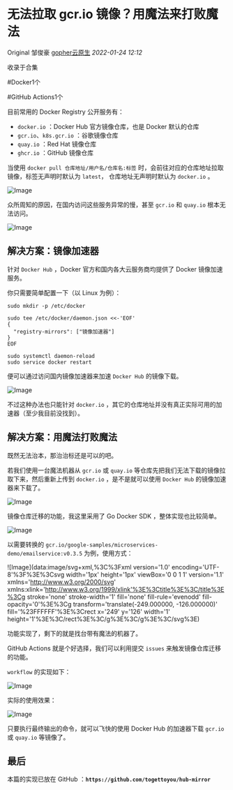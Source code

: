# 无法拉取 gcr.io 镜像？用魔法来打败魔法

Original 邹俊豪 [gopher云原生](javascript:void(0);) *2022-01-24 12:12*

收录于合集

\#Docker1个

\#GitHub Actions1个

目前常用的 Docker Registry 公开服务有：

- `docker.io` ：Docker Hub 官方镜像仓库，也是 Docker 默认的仓库
- `gcr.io`、`k8s.gcr.io` ：谷歌镜像仓库
- `quay.io` ：Red Hat 镜像仓库
- `ghcr.io` ：GitHub 镜像仓库

当使用 `docker pull 仓库地址/用户名/仓库名:标签` 时，会前往对应的仓库地址拉取镜像，标签无声明时默认为 `latest`， 仓库地址无声明时默认为 `docker.io` 。

![Image](https://mmbiz.qpic.cn/mmbiz_png/Ub8Xn54XTmf5ZOpdWS1AaobQXkJLjwiaibQvpEWNHkEhPSQlicAOHjTZyibKpq24XnY9DArURAsibicojkFRia6NNHKLw/640?wx_fmt=gif&wxfrom=13&tp=wxpic)

众所周知的原因，在国内访问这些服务异常的慢，甚至 `gcr.io` 和 `quay.io` 根本无法访问。

![Image](https://mmbiz.qpic.cn/mmbiz_png/Ub8Xn54XTmf5ZOpdWS1AaobQXkJLjwiaibHeNYUv3G9eibY6F0hXOf39DS3TibQcXib4K2QCzmYlkQoa1QE6cTkFGzw/640?wx_fmt=gif&tp=wxpic&wxfrom=5&wx_lazy=1&wx_co=1)

## 解决方案：镜像加速器

针对 `Docker Hub` ，Docker 官方和国内各大云服务商均提供了 Docker 镜像加速服务。

你只需要简单配置一下（以 Linux 为例）：

```
sudo mkdir -p /etc/docker

sudo tee /etc/docker/daemon.json <<-'EOF'
{
  "registry-mirrors": ["镜像加速器"]
}
EOF

sudo systemctl daemon-reload
sudo service docker restart
```

便可以通过访问国内镜像加速器来加速 `Docker Hub` 的镜像下载。

![Image](https://mmbiz.qpic.cn/mmbiz_png/Ub8Xn54XTmf5ZOpdWS1AaobQXkJLjwiaibgJa1k7NHGYZeeshhNbwKLJwicozyMP9iadBLQkHD1gOaibeMsNkwOaCWQ/640?wx_fmt=gif&tp=wxpic&wxfrom=5&wx_lazy=1&wx_co=1)

不过这种办法也只能针对 `docker.io` ，其它的仓库地址并没有真正实际可用的加速器（至少我目前没找到）。

## 解决方案：用魔法打败魔法

既然无法治本，那治治标还是可以的吧。

若我们使用一台魔法机器从 `gcr.io` 或 `quay.io` 等仓库先把我们无法下载的镜像拉取下来，然后重新上传到 `docker.io` ，是不是就可以使用 `Docker Hub` 的镜像加速器来下载了。

![Image](https://mmbiz.qpic.cn/mmbiz_png/Ub8Xn54XTmf5ZOpdWS1AaobQXkJLjwiaibzEje2Q6fr8eDAibE4guvvhGrU4FNt2qcmgwGxSpU2Zy4gdNsoiar3F5w/640?wx_fmt=gif&tp=wxpic&wxfrom=5&wx_lazy=1&wx_co=1)

镜像仓库迁移的功能，我这里采用了 Go Docker SDK ，整体实现也比较简单。

![Image](https://mmbiz.qpic.cn/mmbiz_png/Ub8Xn54XTmf5ZOpdWS1AaobQXkJLjwiaibu2FAw7gAsqH92htgEicW3aADk9znRG4Sq6cbKBF8vibahXIQAzL4SUOA/640?wx_fmt=gif&tp=wxpic&wxfrom=5&wx_lazy=1&wx_co=1)

以需要转换的 `gcr.io/google-samples/microservices-demo/emailservice:v0.3.5` 为例，使用方式：

![Image](data:image/svg+xml,%3C%3Fxml version='1.0' encoding='UTF-8'%3F%3E%3Csvg width='1px' height='1px' viewBox='0 0 1 1' version='1.1' xmlns='http://www.w3.org/2000/svg' xmlns:xlink='http://www.w3.org/1999/xlink'%3E%3Ctitle%3E%3C/title%3E%3Cg stroke='none' stroke-width='1' fill='none' fill-rule='evenodd' fill-opacity='0'%3E%3Cg transform='translate(-249.000000, -126.000000)' fill='%23FFFFFF'%3E%3Crect x='249' y='126' width='1' height='1'%3E%3C/rect%3E%3C/g%3E%3C/g%3E%3C/svg%3E)

功能实现了，剩下的就是找台带有魔法的机器了。

GitHub Actions 就是个好选择，我们可以利用提交 `issues` 来触发镜像仓库迁移的功能。

`workflow` 的实现如下：

![Image](https://mmbiz.qpic.cn/mmbiz_png/Ub8Xn54XTmf5ZOpdWS1AaobQXkJLjwiaibQ3MztF0v7gqtfG17JTwuTmsucrsx5LuI5AxLWjaFW9icTeaMLjBSv3A/640?wx_fmt=gif&tp=wxpic&wxfrom=5&wx_lazy=1&wx_co=1)

实际的使用效果：

![Image](https://mmbiz.qpic.cn/mmbiz_png/Ub8Xn54XTmf5ZOpdWS1AaobQXkJLjwiaib6oJlfPTmL9BGVcBxZnDmpqWXcMHp0Lia2Kh4MpHbIB8bib8TicR4RQSWQ/640?wx_fmt=gif&tp=wxpic&wxfrom=5&wx_lazy=1&wx_co=1)

只要执行最终输出的命令，就可以飞快的使用 Docker Hub 的加速器下载 `gcr.io` 或 `quay.io` 等镜像了。

## 最后

本篇的实现已放在 GitHub ：**`https://github.com/togettoyou/hub-mirror`**
